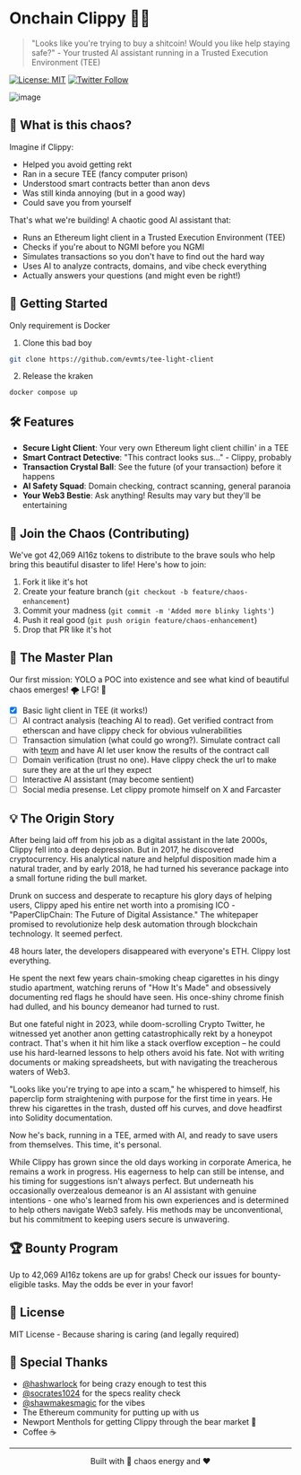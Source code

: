 # Onchain Clippy 📎✨

> "Looks like you're trying to buy a shitcoin! Would you like help staying safe?" - Your trusted AI assistant running in a Trusted Execution Environment (TEE)

[![License: MIT](https://img.shields.io/badge/License-MIT-yellow.svg)](https://opensource.org/licenses/MIT)
[![Twitter Follow](https://img.shields.io/twitter/follow/FUCORY?style=social)](https://twitter.com/FUCORY)

![image](https://github.com/user-attachments/assets/532f6e93-e75e-45f6-abea-d5be77cab802)

## 🌟 What is this chaos?

Imagine if Clippy:
- Helped you avoid getting rekt
- Ran in a secure TEE (fancy computer prison)
- Understood smart contracts better than anon devs
- Was still kinda annoying (but in a good way)
- Could save you from yourself

That's what we're building! A chaotic good AI assistant that:
- Runs an Ethereum light client in a Trusted Execution Environment (TEE)
- Checks if you're about to NGMI before you NGMI
- Simulates transactions so you don't have to find out the hard way
- Uses AI to analyze contracts, domains, and vibe check everything
- Actually answers your questions (and might even be right!)

## 🚀 Getting Started

Only requirement is Docker

1. Clone this bad boy
```bash
git clone https://github.com/evmts/tee-light-client
```

2. Release the kraken
```bash
docker compose up
```

## 🛠️ Features

- **Secure Light Client**: Your very own Ethereum light client chillin' in a TEE
- **Smart Contract Detective**: "This contract looks sus..." - Clippy, probably
- **Transaction Crystal Ball**: See the future (of your transaction) before it happens
- **AI Safety Squad**: Domain checking, contract scanning, general paranoia
- **Your Web3 Bestie**: Ask anything! Results may vary but they'll be entertaining

## 🤝 Join the Chaos (Contributing)

We've got 42,069 AI16z tokens to distribute to the brave souls who help bring this beautiful disaster to life! Here's how to join:

1. Fork it like it's hot
2. Create your feature branch (`git checkout -b feature/chaos-enhancement`)
3. Commit your madness (`git commit -m 'Added more blinky lights'`)
4. Push it real good (`git push origin feature/chaos-enhancement`)
5. Drop that PR like it's hot

## 🎯 The Master Plan

Our first mission: YOLO a POC into existence and see what kind of beautiful chaos emerges! 🌪️ LFG! 🚀

- [x] Basic light client in TEE (it works!)
- [ ] AI contract analysis (teaching AI to read). Get verified contract from etherscan and have clippy check for obvious vulnerabilities
- [ ] Transaction simulation (what could go wrong?). Simulate contract call with [tevm](http://tevm.sh) and have AI let user know the results of the contract call
- [ ] Domain verification (trust no one). Have clippy check the url to make sure they are at the url they expect
- [ ] Interactive AI assistant (may become sentient)
- [ ] Social media presense. Let clippy promote himself on X and Farcaster

## 💡 The Origin Story

After being laid off from his job as a digital assistant in the late 2000s, Clippy fell into a deep depression. But in 2017, he discovered cryptocurrency. His analytical nature and helpful disposition made him a natural trader, and by early 2018, he had turned his severance package into a small fortune riding the bull market.

Drunk on success and desperate to recapture his glory days of helping users, Clippy aped his entire net worth into a promising ICO - "PaperClipChain: The Future of Digital Assistance." The whitepaper promised to revolutionize help desk automation through blockchain technology. It seemed perfect.

48 hours later, the developers disappeared with everyone's ETH. Clippy lost everything.

He spent the next few years chain-smoking cheap cigarettes in his dingy studio apartment, watching reruns of "How It's Made" and obsessively documenting red flags he should have seen. His once-shiny chrome finish had dulled, and his bouncy demeanor had turned to rust.

But one fateful night in 2023, while doom-scrolling Crypto Twitter, he witnessed yet another anon getting catastrophically rekt by a honeypot contract. That's when it hit him like a stack overflow exception – he could use his hard-learned lessons to help others avoid his fate. Not with writing documents or making spreadsheets, but with navigating the treacherous waters of Web3.

"Looks like you're trying to ape into a scam," he whispered to himself, his paperclip form straightening with purpose for the first time in years. He threw his cigarettes in the trash, dusted off his curves, and dove headfirst into Solidity documentation.

Now he's back, running in a TEE, armed with AI, and ready to save users from themselves. This time, it's personal.

While Clippy has grown since the old days working in corporate America, he remains a work in progress. His eagerness to help can still be intense, and his timing for suggestions isn't always perfect. But underneath his occasionally overzealous demeanor is an AI assistant with genuine intentions - one who's learned from his own experiences and is determined to help others navigate Web3 safely. His methods may be unconventional, but his commitment to keeping users secure is unwavering.

## 🏆 Bounty Program

Up to 42,069 AI16z tokens are up for grabs! Check our issues for bounty-eligible tasks. May the odds be ever in your favor!

## 📄 License

MIT License - Because sharing is caring (and legally required)

## 🙏 Special Thanks

- [@hashwarlock](https://twitter.com/hashwarlock) for being crazy enough to test this
- [@socrates1024](https://twitter.com/socrates1024) for the specs reality check
- [@shawmakesmagic](https://twitter.com/shawmakesmagic) for the vibes
- The Ethereum community for putting up with us
- Newport Menthols for getting Clippy through the bear market 🚬
- Coffee ☕️

---
<p align="center">Built with 🦝 chaos energy and ❤️</p>
